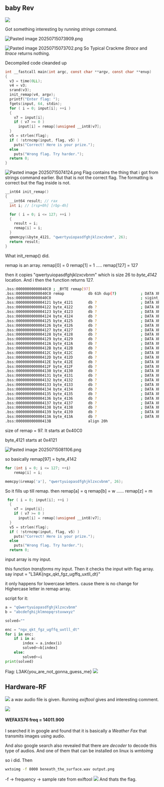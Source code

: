 ## baby Rev
![](../attachments/Pasted%20image%2020250715145632.png)

Got something interesting by running *strings* command.

![Pasted image 20250715073909.png](../attachments/Pasted%20image%2020250715073909.png)

![Pasted image 20250715073702.png](../attachments/Pasted%20image%2020250715073702.png)
So Typical Crackme
*Strace* and *ltrace* returns nothing.

Decompiled code cleanded up
```C
int __fastcall main(int argc, const char **argv, const char **envp)
{
  v3 = time(0LL);
  v4 = v3;
  srand(v3);
  init_remap(v4, argv);
  printf("Enter flag: ");
  fgets(input, 64, stdin);
  for ( i = 0; input[i]; ++i )
  {
    v7 = input[i];
    if ( v7 >= 0 )
      input[i] = remap[(unsigned __int8)v7];
  }
  v5 = strlen(flag);
  if ( !strncmp(input, flag, v5) )
    puts("Correct! Here is your prize.");
  else
    puts("Wrong flag. Try harder.");
  return 0;
}
```

![Pasted image 20250715074124.png](../attachments/Pasted%20image%2020250715074124.png)
Flag contains the thing that i got from strings command earlier. But that is not the correct flag. The formatting is correct but the flag inside is not.


```c
__int64 init_remap()
{
  __int64 result; // rax
  int i; // [rsp+0h] [rbp-4h]

  for ( i = 0; i <= 127; ++i )
  {
    result = i;
    remap[i] = i;
  }
  qmemcpy(&byte_4121, "qwertyuiopasdfghjklzxcvbnm", 26);
  return result;
}
```

What init_remap() did.

remap is an array. 
remap[0] = 0
remap[1] = 1
.....
remap[127] = 127

then it copies "qwertyuiopasdfghjklzxcvbnm" which is size 26 to *byte_4142* location. And i
then the function returns 127.

```bash
.bss:00000000000040C0 ; _BYTE remap[97]
.bss:00000000000040C0 remap           db 61h dup(?)           ; DATA XREF: init_remap+1B↑o
.bss:00000000000040C0                                         ; sigint_handler+6D↑o ...
.bss:0000000000004121 byte_4121       db ?                    ; DATA XREF: init_remap+2F↑w
.bss:0000000000004122 byte_4122       db ?                    ; DATA XREF: init_remap+36↑w
.bss:0000000000004123 byte_4123       db ?                    ; DATA XREF: init_remap+3D↑w
.bss:0000000000004124 byte_4124       db ?                    ; DATA XREF: init_remap+44↑w
.bss:0000000000004125 byte_4125       db ?                    ; DATA XREF: init_remap+4B↑w
.bss:0000000000004126 byte_4126       db ?                    ; DATA XREF: init_remap+52↑w
.bss:0000000000004127 byte_4127       db ?                    ; DATA XREF: init_remap+59↑w
.bss:0000000000004128 byte_4128       db ?                    ; DATA XREF: init_remap+60↑w
.bss:0000000000004129 byte_4129       db ?                    ; DATA XREF: init_remap+67↑w
.bss:000000000000412A byte_412A       db ?                    ; DATA XREF: init_remap+6E↑w
.bss:000000000000412B byte_412B       db ?                    ; DATA XREF: init_remap+75↑w
.bss:000000000000412C byte_412C       db ?                    ; DATA XREF: init_remap+7C↑w
.bss:000000000000412D byte_412D       db ?                    ; DATA XREF: init_remap+83↑w
.bss:000000000000412E byte_412E       db ?                    ; DATA XREF: init_remap+8A↑w
.bss:000000000000412F byte_412F       db ?                    ; DATA XREF: init_remap+91↑w
.bss:0000000000004130 byte_4130       db ?                    ; DATA XREF: init_remap+98↑w
.bss:0000000000004131 byte_4131       db ?                    ; DATA XREF: init_remap+9F↑w
.bss:0000000000004132 byte_4132       db ?                    ; DATA XREF: init_remap+A6↑w
.bss:0000000000004133 byte_4133       db ?                    ; DATA XREF: init_remap+AD↑w
.bss:0000000000004134 byte_4134       db ?                    ; DATA XREF: init_remap+B4↑w
.bss:0000000000004135 byte_4135       db ?                    ; DATA XREF: init_remap+BB↑w
.bss:0000000000004136 byte_4136       db ?                    ; DATA XREF: init_remap+C2↑w
.bss:0000000000004137 byte_4137       db ?                    ; DATA XREF: init_remap+C9↑w
.bss:0000000000004138 byte_4138       db ?                    ; DATA XREF: init_remap+D0↑w
.bss:0000000000004139 byte_4139       db ?                    ; DATA XREF: init_remap+D7↑w
.bss:000000000000413A byte_413A       db ?                    ; DATA XREF: init_remap+DE↑w
.bss:000000000000413B                 align 20h

```

size of remap = 97.
It starts at 0x40C0

byte_4121 starts at 0x4121

![Pasted image 20250715081106.png](../attachments/Pasted%20image%2020250715081106.png)

so basically remap[97] = byte_4142

```c
for (int i = 0; i <= 127; ++i)
    remap[i] = i;

memcpy(&remap['a'], "qwertyuiopasdfghjklzxcvbnm", 26);

```

So it fills up till remap. then
remap[a] = q
remap[b] = w
......
remap[z] = m


```c
 for ( i = 0; input[i]; ++i )
  {
    v7 = input[i];
    if ( v7 >= 0 )
      input[i] = remap[(unsigned __int8)v7];
  }
  v5 = strlen(flag);
  if ( !strncmp(input, flag, v5) )
    puts("Correct! Here is your prize.");
  else
    puts("Wrong flag. Try harder.");
  return 0;
```
input array is my input.

this function *transforms* my input. Then it checks the input with flag array.
say input = "L3AK{ngx_qkt_fgz_ugffq_uxtll_dt}"

it only happens for lowercase letters. cause there is no change for Highercase letter in remap array.

script for it:
```python
a = "qGwertyuiopasdfghjklzxcvbnm"
b = "abcdefghijklmnopqrstuvwxyz"

solved=""

enc = "ngx_qkt_fgz_ugffq_uxtll_dt"
for i in enc:
    if i in a:
        index = a.index(i)
        solved+=b[index]
    else:
        solved+=i
print(solved)

```



Flag: L3AK{you_are_not_gonna_guess_me}
![](../attachments/Pasted%20image%2020250715093114.png)

## Hardware-RF
![](../attachments/Pasted%20image%2020250715144852.png)
a wav audio file is given. Running *exiftool* gives and interesting comment.

![](../attachments/Pasted%20image%2020250715144945.png)

#### WEFAX576 freq = 14011.900

I searched it in google and found that it is basically a *Weather Fax* that transmits images using audio.

And also google search also revealed that there are *decoder* to decode this type of audios.
And one of them that can be installed on linux is *wmtoimg*

so i did. Then 
```bash
wxtoimg -f 8000 beneath_the_surface.wav output.png
```

-f -> frequency -> sample rate from exiftool
![](../attachments/Pasted%20image%2020250715145559.png)
	And thats the flag.